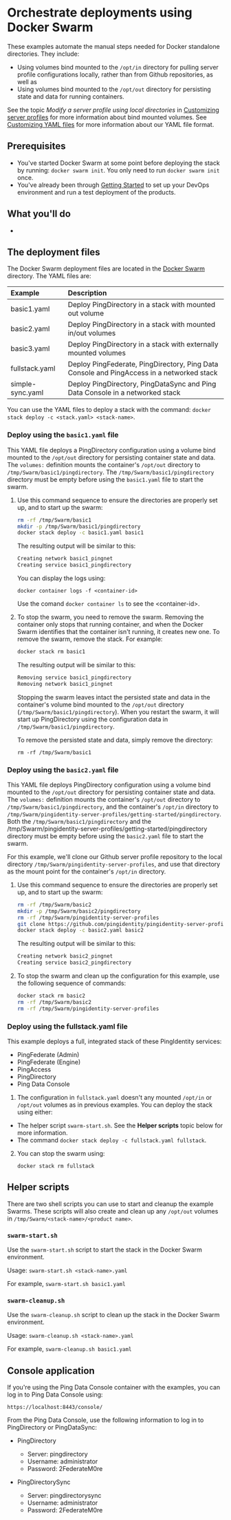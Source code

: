 # Orchestrate deployments using Docker Swarm

These examples automate the manual steps needed for Docker standalone directories. They include:

* Using volumes bind mounted to the `/opt/in` directory for pulling server profile configurations locally, rather than from Github repositories, as well as 
* Using volumes bind mounted to the `/opt/out` directory for persisting state and data for running containers.

See the topic *Modify a server profile using local directories* in [Customizing server profiles](profiles.md) for more information about bind mounted volumes. See [Customizing YAML files](yamlFiles.md) for more information about our YAML file format.

## Prerequisites

* You've started Docker Swarm at some point before deploying the stack by running: `docker swarm init`. You only need to run `docker swarm init` once.
* You've already been through [Getting Started](evaluate.md) to set up your DevOps environment and run a test deployment of the products.

## What you'll do

* 

## The deployment files

The Docker Swarm deployment files are located in the [Docker Swarm](../12-docker-swarm) directory. The YAML files are:

| Example | Description |
| :--- | :--- |
| basic1.yaml | Deploy PingDirectory in a stack with mounted out volume |
| basic2.yaml | Deploy PingDirectory in a stack with mounted in/out volumes |
| basic3.yaml | Deploy PingDirectory in a stack with externally mounted volumes |
| fullstack.yaml | Deploy PingFederate, PingDirectory, Ping Data Console and PingAccess in a networked stack |
| simple-sync.yaml | Deploy PingDirectory, PingDataSync and Ping Data Console in a networked stack |

You can use the YAML files to deploy a stack with the command: `docker stack deploy -c <stack.yaml> <stack-name>`.

### Deploy using the `basic1.yaml` file

This YAML file deploys a PingDirectory configuration using a volume bind mounted to the `/opt/out` directory for persisting container state and data. The `volumes:` definition mounts the container's `/opt/out` directory to `/tmp/Swarm/basic1/pingdirectory`. The `/tmp/Swarm/basic1/pingdirectory` directory must be empty before using the `basic1.yaml` file to start the swarm.

1. Use this command sequence to ensure the directories are properly set up, and to start up the swarm:
   ```bash
   rm -rf /tmp/Swarm/basic1
   mkdir -p /tmp/Swarm/basic1/pingdirectory
   docker stack deploy -c basic1.yaml basic1
   ```

   The resulting output will be similar to this: 
   ```bash
   Creating network basic1_pingnet
   Creating service basic1_pingdirectory
   ```

   You can display the logs using:

   `docker container logs -f <container-id>`

   Use the comand `docker container ls` to see the \<container-id>.

2. To stop the swarm, you need to remove the swarm. Removing the container only stops that running container, and when the Docker Swarm identifies that the container isn't running, it creates new one. To remove the swarm, remove the stack. For example:
   ```bash
   docker stack rm basic1
   ```

   The resulting output will be similar to this: 
   ```bash
   Removing service basic1_pingdirectory
   Removing network basic1_pingnet
   ```

   Stopping the swarm leaves intact the persisted state and data in the container's volume bind mounted to the `/opt/out` directory (`/tmp/Swarm/basic1/pingdirectory`). When you restart the swarm, it will start up PingDirectory using the configuration data in `/tmp/Swarm/basic1/pingdirectory`. 

   To remove the persisted state and data, simply remove the directory:

   `rm -rf /tmp/Swarm/basic1`

### Deploy using the `basic2.yaml` file

This YAML file deploys PingDirectory configuration using a volume bind mounted to the `/opt/out` directory for persisting container state and data. The `volumes:` definition mounts the container's `/opt/out` directory to `/tmp/Swarm/basic1/pingdirectory`, and the container's `/opt/in` directory to `/tmp/Swarm/pingidentity-server-profiles/getting-started/pingdirectory`. Both the `/tmp/Swarm/basic1/pingdirectory` and the /tmp/Swarm/pingidentity-server-profiles/getting-started/pingdirectory directory must be empty before using the `basic2.yaml` file to start the swarm.

For this example, we'll clone our Github server profile repository to the local directory `/tmp/Swarm/pingidentity-server-profiles`, and use that directory as the mount point for the container's `/opt/in` directory.

1. Use this command sequence to ensure the directories are properly set up, and to start up the swarm:
   ```bash
   rm -rf /tmp/Swarm/basic2
   mkdir -p /tmp/Swarm/basic2/pingdirectory
   rm -rf /tmp/Swarm/pingidentity-server-profiles
   git clone https://github.com/pingidentity/pingidentity-server-profiles.git /tmp/Swarm/pingidentity-server-profiles
   docker stack deploy -c basic2.yaml basic2
   ```

   The resulting output will be similar to this: 
   ```bash
   Creating network basic2_pingnet
   Creating service basic2_pingdirectory
   ```

2. To stop the swarm and clean up the configuration for this example, use the following sequence of commands:
   ```bash
   docker stack rm basic2
   rm -rf /tmp/Swarm/basic2
   rm -rf /tmp/Swarm/pingidentity-server-profiles
   ```

<!-- ### Deploy using the `basic3.yaml` file

This example is the same as for `basic2.yaml`, with the exception that in this case the YAML file references a `docker volume` that you create, and bind mounts it to the `/opt/in` volume. You'll also use the Docker volume you created to share the our Github repository that you'll clone.

You'll create a `docker volume` named `pingdirectory-config`. This will create a Docker external volume that can be used by any container in a stack. In this case, it will be used by the `/opt/in` (internal, container-specific) volume definition.
clone our Github server profile repository to the `pingdirectory-config` local directory, then you'll mount `/tmp/Swarm/pingidentity-server-profiles` to the `pingdirectory-config` Docker volume you created. 

1. Use this command sequence to ensure the directories are properly set up, and to start up the swarm:
   ```bash
   rm -rf /tmp/Swarm/basic3
   mkdir -p /tmp/Swarm/basic3/pingdirectory
   rm -rf /tmp/Swarm/pingidentity-server-profiles
   docker volume pingdirectory-config
   git clone https://github.com/pingidentity/pingidentity-server-profiles.git /tmp/Swarm/pingidentity-server-profiles
   docker stack deploy -c basic2.yaml basic2
   ```

   The resulting output will be similar to this: 
   ```bash
   Creating network basic2_pingnet
   Creating service basic2_pingdirectory
   ```

2. To stop the swarm and clean up the configuration for this example, use the following sequence of commands:
   ```bash
   docker stack rm basic2
   rm -rf /tmp/Swarm/basic2
   rm -rf /tmp/Swarm/pingidentity-server-profiles
   ``` -->

### Deploy using the fullstack.yaml file

This example deploys a full, integrated stack of these PingIdentity services:

* PingFederate \(Admin\)
* PingFederate \(Engine\)
* PingAccess
* PingDirectory
* Ping Data Console

1. The configuration in `fullstack.yaml` doesn't any mounted `/opt/in` or `/opt/out` volumes as in previous examples. You can deploy the stack using either:

* The helper script `swarm-start.sh`. See the **Helper scripts** topic below for more information.
* The command `docker stack deploy -c fullstack.yaml fullstack`.

2. You can stop the swarm using:

   `docker stack rm fullstack`

## Helper scripts

There are two shell scripts you can use to start and cleanup the example Swarms. These scripts will also create and clean up any `/opt/out` volumes in `/tmp/Swarm/<stack-name>/<product name>`.

### `swarm-start.sh`

Use the `swarm-start.sh` script to start the stack in the Docker Swarm environment.

Usage: `swarm-start.sh <stack-name>.yaml`

For example, `swarm-start.sh basic1.yaml`

### `swarm-cleanup.sh`

Use the `swarm-cleanup.sh` script to clean up the stack in the Docker Swarm environment.

Usage: `swarm-cleanup.sh <stack-name>.yaml`

For example, `swarm-cleanup.sh basic1.yaml`

## Console application

If you're using the Ping Data Console container with the examples, you can log in to Ping Data Console using:

`https://localhost:8443/console/`

From the Ping Data Console, use the following information to log in to PingDirectory or PingDataSync:

* PingDirectory
    - Server: pingdirectory
    - Username: administrator
    - Password: 2FederateM0re
  
* PingDirectorySync
    - Server: pingdirectorysync
    - Username: administrator
    - Password: 2FederateM0re

